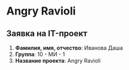 # Angry Ravioli 

## Заявка на IT-проект


1. **Фамилия, имя, отчество**:      Иванова Даша    
2. **Группа**:                      10 - МИ - 1
3. **Название проекта**:            Angry Ravioli
 
